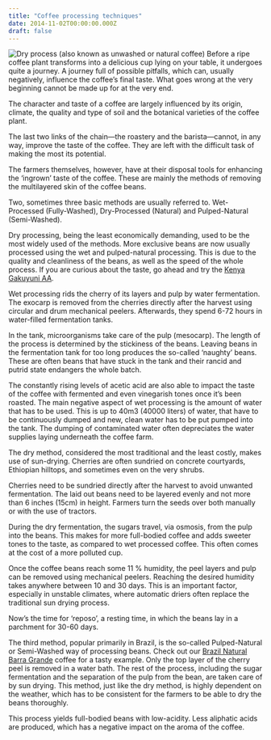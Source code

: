 ```yaml
---
title: "Coffee processing techniques"
date: 2014-11-02T00:00:00.000Z
draft: false 
---
```

![Dry process (also known as unwashed or natural coffee)](https://assets-us-01.kc-usercontent.com:443/0f022f34-e7a4-00b6-32cb-a818ef520a70/40edae81-37df-4d5e-8624-e2f7cfc50427/coffee-processing-techniques-1080px.jpg)
Before a ripe coffee plant transforms into a delicious cup lying on your table, it undergoes quite a journey. A journey full of possible pitfalls, which can, usually negatively, influence the coffee’s final taste. What goes wrong at the very beginning cannot be made up for at the very end.

The character and taste of a coffee are largely influenced by its origin, climate, the quality and type of soil and the botanical varieties of the coffee plant.

The last two links of the chain—the roastery and the barista—cannot, in any way, improve the taste of the coffee. They are left with the difficult task of making the most its potential.

The farmers themselves, however, have at their disposal tools for enhancing the ‘ingrown’ taste of the coffee. These are mainly the methods of removing the multilayered skin of the coffee beans.

Two, sometimes three basic methods are usually referred to. Wet-Processed (Fully-Washed), Dry-Processed (Natural) and Pulped-Natural (Semi-Washed).

Dry processing, being the least economically demanding, used to be the most widely used of the methods. More exclusive beans are now usually processed using the wet and pulped-natural processing. This is due to the quality and cleanliness of the beans, as well as the speed of the whole process. If you are curious about the taste, go ahead and try the [Kenya Gakuyuni AA](unsupported-link).

Wet processing rids the cherry of its layers and pulp by water fermentation. The exocarp is removed from the cherries directly after the harvest using circular and drum mechanical peelers. Afterwards, they spend 6-72 hours in water-filled fermentation tanks.

In the tank, microorganisms take care of the pulp (mesocarp). The length of the process is determined by the stickiness of the beans. Leaving beans in the fermentation tank for too long produces the so-called ‘naughty’ beans. These are often beans that have stuck in the tank and their rancid and putrid state endangers the whole batch.

The constantly rising levels of acetic acid are also able to impact the taste of the coffee with fermented and even vinegarish tones once it’s been roasted. The main negative aspect of wet processing is the amount of water that has to be used. This is up to 40m3 (40000 liters) of water, that have to be continuously dumped and new, clean water has to be put pumped into the tank. The dumping of contaminated water often depreciates the water supplies laying underneath the coffee farm.

The dry method, considered the most traditional and the least costly, makes use of sun-drying. Cherries are often sundried on concrete courtyards, Ethiopian hilltops, and sometimes even on the very shrubs.

Cherries need to be sundried directly after the harvest to avoid unwanted fermentation. The laid out beans need to be layered evenly and not more than 6 inches (15cm) in height. Farmers turn the seeds over both manually or with the use of tractors.

During the dry fermentation, the sugars travel, via osmosis, from the pulp into the beans. This makes for more full-bodied coffee and adds sweeter tones to the taste, as compared to wet processed coffee. This often comes at the cost of a more polluted cup.

Once the coffee beans reach some 11 % humidity, the peel layers and pulp can be removed using mechanical peelers. Reaching the desired humidity takes anywhere between 10 and 30 days. This is an important factor, especially in unstable climates, where automatic driers often replace the traditional sun drying process.

Now’s the time for ‘reposo’, a resting time, in which the beans lay in a parchment for 30-60 days.

The third method, popular primarily in Brazil, is the so-called Pulped-Natural or Semi-Washed way of processing beans. Check out our [Brazil Natural Barra Grande](unsupported-link) coffee for a tasty example. Only the top layer of the cherry peel is removed in a water bath. The rest of the process, including the sugar fermentation and the separation of the pulp from the bean, are taken care of by sun drying. This method, just like the dry method, is highly dependent on the weather, which has to be consistent for the farmers to be able to dry the beans thoroughly.

This process yields full-bodied beans with low-acidity. Less aliphatic acids are produced, which has a negative impact on the aroma of the coffee.
